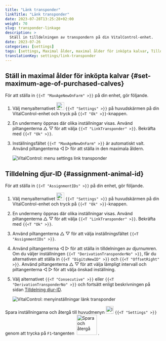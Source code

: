 ```yaml
---
title: "Länk transponder"
linkTitle: "Länk transponder"
date: 2023-07-28T13:25:28+02:00
weight: 70
slug: transponder-linkage
description: >
  Ställ in tilldelningen av transpondern på din VitalControl-enhet.
date: 2023-07-26
categories: [settings]
tags: [settings, Maximal ålder, maximal ålder för inköpta kalvar, Tilldelning djur-ID]
translationKey: settings/link-transponder
---
```

## Ställ in maximal ålder för inköpta kalvar {#set-maximum-age-of-purchased-calves}
För att ställa in `{{<T "MaxAgeNewOnFarm" >}}` på din enhet, gör följande.

1. Välj menyalternativet <img src="/icons/gear.svg" width="25" align="bottom" alt="Settings" /> `{{<T "Settings" >}}` på huvudskärmen på din VitalControl-enhet och tryck på `{{<T "Ok" >}}`-knappen.

2. En undermeny öppnas där olika inställningar visas. Använd piltangenterna △ ▽ för att välja `{{<T "LinkTransponder" >}}`. Bekräfta med `{{<T "Ok" >}}`.

3. Inställningsfältet `{{<T "MaxAgeNewOnFarm" >}}` är automatiskt valt. Använd piltangenterna ◁ ▷ för att ställa in den maximala åldern.

    ![VitalControl: menu settings link transponder](../images/maximumage.png "Inköpta kalvars maximala ålder")

## Tilldelning djur-ID {#assignment-animal-id}

För att ställa in `{{<T "AssignmentIDs" >}}` på din enhet, gör följande.

1. Välj menyalternativet <img src="/icons/gear.svg" width="25" align="bottom" alt="Settings" /> `{{<T "Settings" >}}` på huvudskärmen på din VitalControl-enhet och tryck på `{{<T "Ok" >}}`-knappen.

2. En undermeny öppnas där olika inställningar visas. Använd piltangenterna △ ▽ för att välja `{{<T "LinkTransponder" >}}`. Bekräfta med `{{<T "Ok" >}}`.

3. Använd piltangenterna △ ▽ för att välja inställningsfältet `{{<T "AssignmentIDs" >}}`.

4. Använd piltangenterna ◁ ▷ för att ställa in tilldelningen av djurnumren. Om du väljer inställningen `{{<T "DerivationTransponderNo" >}}`, får du alternativen att ställa in `{{<T "DigitsNewID" >}}` och `{{<T "OffsetRight" >}}`. Använd piltangenterna △ ▽ för att välja lämpligt intervall och piltangenterna ◁ ▷ för att välja önskad inställning.

5. Välj alternativet `{{<T "Consecutive" >}}` eller `{{<T "DerivationTransponderNo" >}}` och fortsätt enligt beskrivningen på sidan [Tilldelning djur-ID](../animal-registration/#assignment-animal-id).


    ![VitalControl: menyinställningar länk transponder](../images/assignmentanimalid.png "Tilldelning djur-ID")

Spara inställningarna och återgå till huvudmenyn <img src="/icons/gear.svg" width="25" align="bottom" alt="Inställningar" /> `{{<T "Settings" >}}` genom att trycka på `F1`-tangenten &nbsp;<img src="/icons/footer/save_exit.svg" width="65" align="bottom" alt="Spara och återgå" />&nbsp;.
